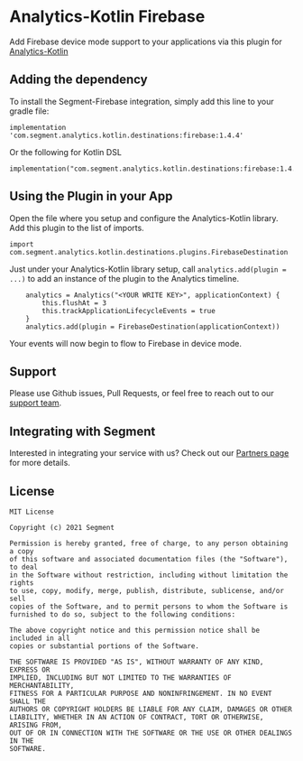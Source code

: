 # Analytics-Kotlin Firebase

Add Firebase device mode support to your applications via this plugin for [Analytics-Kotlin](https://github.com/segmentio/analytics-kotlin)

## Adding the dependency

To install the Segment-Firebase integration, simply add this line to your gradle file:

```
implementation 'com.segment.analytics.kotlin.destinations:firebase:1.4.4'
```

Or the following for Kotlin DSL

```
implementation("com.segment.analytics.kotlin.destinations:firebase:1.4.4")
```



## Using the Plugin in your App

Open the file where you setup and configure the Analytics-Kotlin library.  Add this plugin to the list of imports.

```
import com.segment.analytics.kotlin.destinations.plugins.FirebaseDestination
```

Just under your Analytics-Kotlin library setup, call `analytics.add(plugin = ...)` to add an instance of the plugin to the Analytics timeline.

```
    analytics = Analytics("<YOUR WRITE KEY>", applicationContext) {
        this.flushAt = 3
        this.trackApplicationLifecycleEvents = true
    }
    analytics.add(plugin = FirebaseDestination(applicationContext))
```

Your events will now begin to flow to Firebase in device mode.


## Support

Please use Github issues, Pull Requests, or feel free to reach out to our [support team](https://segment.com/help/).

## Integrating with Segment

Interested in integrating your service with us? Check out our [Partners page](https://segment.com/partners/) for more details.

## License
```
MIT License

Copyright (c) 2021 Segment

Permission is hereby granted, free of charge, to any person obtaining a copy
of this software and associated documentation files (the "Software"), to deal
in the Software without restriction, including without limitation the rights
to use, copy, modify, merge, publish, distribute, sublicense, and/or sell
copies of the Software, and to permit persons to whom the Software is
furnished to do so, subject to the following conditions:

The above copyright notice and this permission notice shall be included in all
copies or substantial portions of the Software.

THE SOFTWARE IS PROVIDED "AS IS", WITHOUT WARRANTY OF ANY KIND, EXPRESS OR
IMPLIED, INCLUDING BUT NOT LIMITED TO THE WARRANTIES OF MERCHANTABILITY,
FITNESS FOR A PARTICULAR PURPOSE AND NONINFRINGEMENT. IN NO EVENT SHALL THE
AUTHORS OR COPYRIGHT HOLDERS BE LIABLE FOR ANY CLAIM, DAMAGES OR OTHER
LIABILITY, WHETHER IN AN ACTION OF CONTRACT, TORT OR OTHERWISE, ARISING FROM,
OUT OF OR IN CONNECTION WITH THE SOFTWARE OR THE USE OR OTHER DEALINGS IN THE
SOFTWARE.
```
